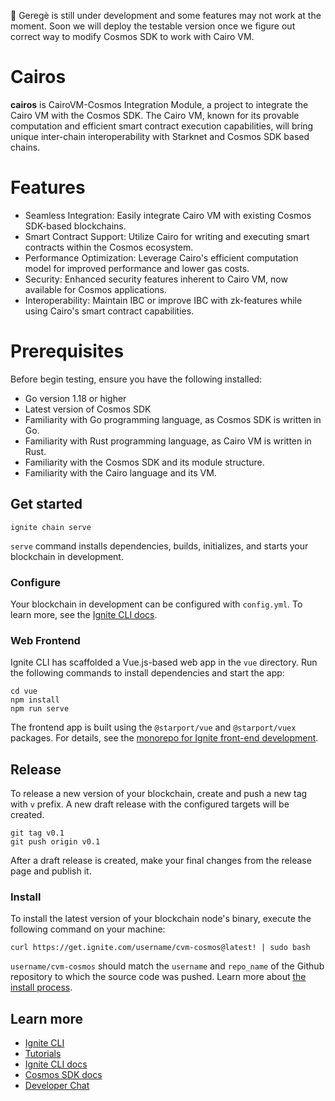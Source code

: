 🚧 Geregè is still under development and some features may not work at the moment. Soon we will deploy the testable version once we figure out correct way to modify Cosmos SDK to work with Cairo VM. 

# Cairos
**cairos** is CairoVM-Cosmos Integration Module, a project to integrate the Cairo VM with the Cosmos SDK. The Cairo VM, known for its provable computation and efficient smart contract execution capabilities, will bring unique inter-chain interoperability with Starknet and Cosmos SDK based chains. 

# Features
- Seamless Integration: Easily integrate Cairo VM with existing Cosmos SDK-based blockchains.
- Smart Contract Support: Utilize Cairo for writing and executing smart contracts within the Cosmos ecosystem.
- Performance Optimization: Leverage Cairo's efficient computation model for improved performance and lower gas costs.
- Security: Enhanced security features inherent to Cairo VM, now available for Cosmos applications.
- Interoperability: Maintain IBC or improve IBC with zk-features while using Cairo's smart contract capabilities.

# Prerequisites
Before begin testing, ensure you have the following installed:
- Go version 1.18 or higher
- Latest version of Cosmos SDK
- Familiarity with Go programming language, as Cosmos SDK is written in Go.
- Familiarity with Rust programming language, as Cairo VM is written in Rust.
- Familiarity with the Cosmos SDK and its module structure.
- Familiarity with the Cairo language and its VM.


## Get started

```
ignite chain serve
```

`serve` command installs dependencies, builds, initializes, and starts your blockchain in development.

### Configure

Your blockchain in development can be configured with `config.yml`. To learn more, see the [Ignite CLI docs](https://docs.ignite.com).

### Web Frontend

Ignite CLI has scaffolded a Vue.js-based web app in the `vue` directory. Run the following commands to install dependencies and start the app:

```
cd vue
npm install
npm run serve
```

The frontend app is built using the `@starport/vue` and `@starport/vuex` packages. For details, see the [monorepo for Ignite front-end development](https://github.com/ignite-hq/web).

## Release
To release a new version of your blockchain, create and push a new tag with `v` prefix. A new draft release with the configured targets will be created.

```
git tag v0.1
git push origin v0.1
```

After a draft release is created, make your final changes from the release page and publish it.

### Install
To install the latest version of your blockchain node's binary, execute the following command on your machine:

```
curl https://get.ignite.com/username/cvm-cosmos@latest! | sudo bash
```
`username/cvm-cosmos` should match the `username` and `repo_name` of the Github repository to which the source code was pushed. Learn more about [the install process](https://github.com/allinbits/starport-installer).

## Learn more

- [Ignite CLI](https://ignite.com/cli)
- [Tutorials](https://docs.ignite.com/guide)
- [Ignite CLI docs](https://docs.ignite.com)
- [Cosmos SDK docs](https://docs.cosmos.network)
- [Developer Chat](https://discord.gg/ignite)
